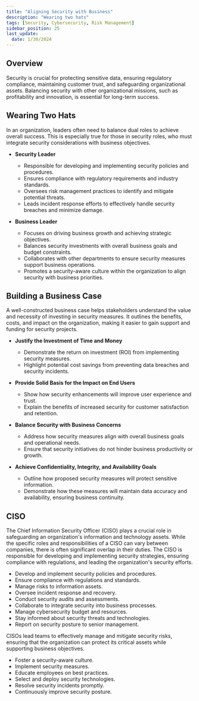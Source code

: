 ```yaml
---
title: "Aligning Security with Business"
description: "Wearing two hats"
tags: [Security, Cybersecurity, Risk Management]
sidebar_position: 25
last_update:
  date: 1/30/2024
---
```



## Overview

Security is crucial for protecting sensitive data, ensuring regulatory compliance, maintaining customer trust, and safeguarding organizational assets. Balancing security with other organizational missions, such as profitability and innovation, is essential for long-term success.

## Wearing Two Hats

In an organization, leaders often need to balance dual roles to achieve overall success. This is especially true for those in security roles, who must integrate security considerations with business objectives. 

- **Security Leader**
   - Responsible for developing and implementing security policies and procedures.
   - Ensures compliance with regulatory requirements and industry standards.
   - Oversees risk management practices to identify and mitigate potential threats.
   - Leads incident response efforts to effectively handle security breaches and minimize damage.

- **Business Leader**
   - Focuses on driving business growth and achieving strategic objectives.
   - Balances security investments with overall business goals and budget constraints.
   - Collaborates with other departments to ensure security measures support business operations.
   - Promotes a security-aware culture within the organization to align security with business priorities.

## Building a Business Case

A well-constructed business case helps stakeholders understand the value and necessity of investing in security measures. It outlines the benefits, costs, and impact on the organization, making it easier to gain support and funding for security projects.

- **Justify the Investment of Time and Money**
   - Demonstrate the return on investment (ROI) from implementing security measures.
   - Highlight potential cost savings from preventing data breaches and security incidents.

- **Provide Solid Basis for the Impact on End Users**
   - Show how security enhancements will improve user experience and trust.
   - Explain the benefits of increased security for customer satisfaction and retention.

- **Balance Security with Business Concerns**
   - Address how security measures align with overall business goals and operational needs.
   - Ensure that security initiatives do not hinder business productivity or growth.

- **Achieve Confidentiality, Integrity, and Availability Goals**
   - Outline how proposed security measures will protect sensitive information.
   - Demonstrate how these measures will maintain data accuracy and availability, ensuring business continuity.


## CISO

The Chief Information Security Officer (CISO) plays a crucial role in safeguarding an organization's information and technology assets. While the specific roles and responsibilities of a CISO can vary between companies, there is often significant overlap in their duties. The CISO is responsible for developing and implementing security strategies, ensuring compliance with regulations, and leading the organization's security efforts.

- Develop and implement security policies and procedures.
- Ensure compliance with regulations and standards.
- Manage risks to information assets.
- Oversee incident response and recovery.
- Conduct security audits and assessments.
- Collaborate to integrate security into business processes.
- Manage cybersecurity budget and resources.
- Stay informed about security threats and technologies.
- Report on security posture to senior management.

CISOs lead teams to effectively manage and mitigate security risks, ensuring that the organization can protect its critical assets while supporting business objectives.

- Foster a security-aware culture.
- Implement security measures.
- Educate employees on best practices.
- Select and deploy security technologies.
- Resolve security incidents promptly.
- Continuously improve security posture.